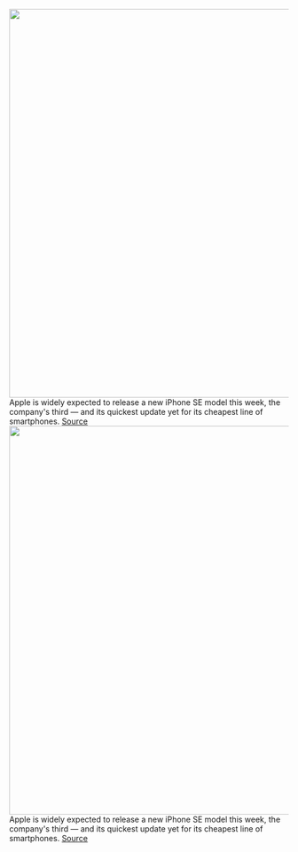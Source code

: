 <img src='https://cdn.vox-cdn.com/thumbor/1g8Rr7NTjkRe18nccMN79YF8o4M=/0x0:2040x1360/1200x800/filters:focal(857x517:1183x843)/cdn.vox-cdn.com/uploads/chorus_image/image/70588801/vpavic_042020_3980_0040.0.jpg' width='700px' /><br/>
Apple is widely expected to release a new iPhone SE model this week, the company's third — and its quickest update yet for its cheapest line of smartphones.
<a href='https://www.theverge.com/2022/3/7/22958173/apple-5g-iphone-se-event-carriers-customers'> Source <a/><img src='https://cdn.vox-cdn.com/thumbor/1g8Rr7NTjkRe18nccMN79YF8o4M=/0x0:2040x1360/1200x800/filters:focal(857x517:1183x843)/cdn.vox-cdn.com/uploads/chorus_image/image/70588801/vpavic_042020_3980_0040.0.jpg' width='700px' /><br/>
Apple is widely expected to release a new iPhone SE model this week, the company's third — and its quickest update yet for its cheapest line of smartphones.
<a href='https://www.theverge.com/2022/3/7/22958173/apple-5g-iphone-se-event-carriers-customers'> Source <a/>